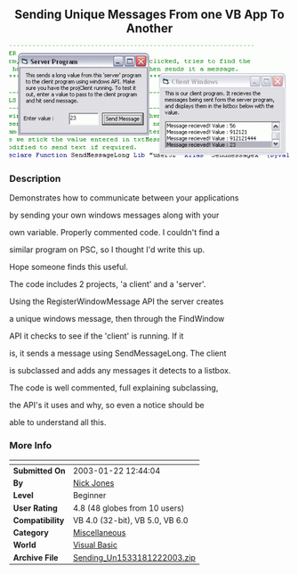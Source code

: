 ﻿<div align="center">

## Sending Unique Messages From one VB App To Another

<img src="PIC20031221243493871.gif">
</div>

### Description



Demonstrates how to communicate between your applications

by sending your own windows messages along with your

own variable. Properly commented code. I couldn't find a

similar program on PSC, so I thought I'd write this up.

Hope someone finds this useful.

The code includes 2 projects, 'a client' and a 'server'.

Using the RegisterWindowMessage API the server creates

a unique windows message, then through the FindWindow

API it checks to see if the 'client' is running. If it

is, it sends a message using SendMessageLong. The client

is subclassed and adds any messages it detects to a listbox.

The code is well commented, full explaining subclassing,

the API's it uses and why, so even a notice should be

able to understand all this.
 
### More Info
 


<span>             |<span>
---                |---
**Submitted On**   |2003-01-22 12:44:04
**By**             |[Nick Jones](https://github.com/Planet-Source-Code/PSCIndex/blob/master/ByAuthor/nick-jones.md)
**Level**          |Beginner
**User Rating**    |4.8 (48 globes from 10 users)
**Compatibility**  |VB 4\.0 \(32\-bit\), VB 5\.0, VB 6\.0
**Category**       |[Miscellaneous](https://github.com/Planet-Source-Code/PSCIndex/blob/master/ByCategory/miscellaneous__1-1.md)
**World**          |[Visual Basic](https://github.com/Planet-Source-Code/PSCIndex/blob/master/ByWorld/visual-basic.md)
**Archive File**   |[Sending\_Un1533181222003\.zip](https://github.com/Planet-Source-Code/nick-jones-sending-unique-messages-from-one-vb-app-to-another__1-42641/archive/master.zip)








